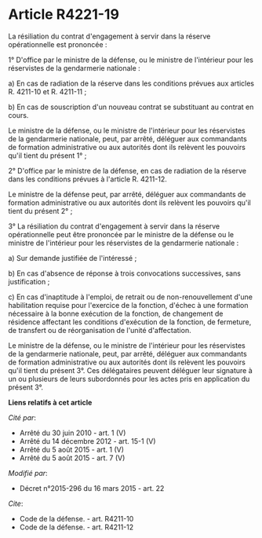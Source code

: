 # Article R4221-19

La résiliation du contrat d'engagement à servir dans la réserve opérationnelle est prononcée : 

1° D'office par le ministre de la défense, ou le ministre de l'intérieur pour les réservistes de la gendarmerie nationale : 

a) En cas de radiation de la réserve dans les conditions prévues aux articles R. 4211-10 et R. 4211-11 ; 

b) En cas de souscription d'un nouveau contrat se substituant au contrat en cours. 

Le ministre de la défense, ou le ministre de l'intérieur pour les réservistes de la gendarmerie nationale, peut, par arrêté,
déléguer aux commandants de formation administrative ou aux autorités dont ils relèvent les pouvoirs qu'il tient du présent
1° ; 

2° D'office par le ministre de la défense, en cas de radiation de la réserve dans les conditions prévues à l'article R.
4211-12.

Le ministre de la défense peut, par arrêté, déléguer aux commandants de formation administrative ou aux autorités dont ils
relèvent les pouvoirs qu'il tient du présent 2° ; 

3° La résiliation du contrat d'engagement à servir dans la réserve opérationnelle peut être prononcée par le ministre de la
défense ou le ministre de l'intérieur pour les réservistes de la gendarmerie nationale : 

a) Sur demande justifiée de l'intéressé ; 

b) En cas d'absence de réponse à trois convocations successives, sans justification ; 

c) En cas d'inaptitude à l'emploi, de retrait ou de non-renouvellement d'une habilitation requise pour l'exercice de la
fonction, d'échec à une formation nécessaire à la bonne exécution de la fonction, de changement de résidence affectant les
conditions d'exécution de la fonction, de fermeture, de transfert ou de réorganisation de l'unité d'affectation. 

Le ministre de la défense, ou le ministre de l'intérieur pour les réservistes de la gendarmerie nationale, peut, par arrêté,
déléguer aux commandants de formation administrative ou aux autorités dont ils relèvent les pouvoirs qu'il tient du présent
3°. Ces délégataires peuvent déléguer leur signature à un ou plusieurs de leurs subordonnés pour les actes pris en
application du présent 3°.

**Liens relatifs à cet article**

_Cité par_:

  - Arrêté du 30 juin 2010 - art. 1 (V)
  - Arrêté du 14 décembre 2012 - art. 15-1 (V)
  - Arrêté du 5 août 2015 - art. 1 (V)
  - Arrêté du 5 août 2015 - art. 7 (V)

_Modifié par_:

  - Décret n°2015-296 du 16 mars 2015 - art. 22

_Cite_:

  - Code de la défense. - art. R4211-10
  - Code de la défense. - art. R4211-12
